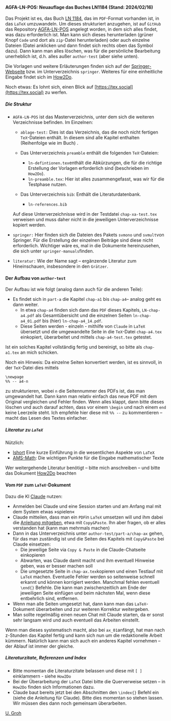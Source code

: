 #### AGFA-LN-POS: Neuauflage das Buches LN1184 (Stand: 2024/02/16)

Das Projekt ist es, das Buch [LN 1184](https://github.com/ugroh/AGFA-LN-POS/blob/main/ablage-orig/ln-orig/ln-pos-1184.pdf), das im `PDF`-Format vorhanden ist, in das `LaTeX` umzuwandeln. Um dieses strukturiert anzugehen, ist auf `GitHub` das Repository [AGFA-LN-POS](https://github.com/ugroh/AGFA-LN-POS) angelegt worden, in dem sich alles findet, was dazu erforderlich ist. Man kann sich dieses herunterladen (grüner Knopf `Code` und dort als `zip`-Datei herunterladen) oder auch einzelne Dateien (Datei anklicken und dann findet sich rechts oben das Symbol dazu). Dann kann man alles löschen, was für die persönliche Bearbeitung unerheblich ist, d.h. alles außer `author-test` (aber siehe unten).

Die Vorlagen und weitere Erläuterungen finden sich auf der [Springer-Webseite](https://www.springer.com/gp/authors-editors/book-authors-editors/your-publication-journey/manuscript-preparation) bzw. im Unterverzeichnis `springer`. Weiteres für eine einheitliche Eingabe findet sich im [How2Do](https://github.com/ugroh/AGFA-LN-POS/blob/main/How2Do.pdf).

Noch etwas: Es lohnt sich, einen Blick auf  [https://tex.social](https://tex.social) zu werfen.

##### Die Struktur

* `AGFA-LN-POS` ist das Masterverzeichnis, unter dem sich die weiteren Verzeichnisse befinden. Im Einzelnen:
	* `ablage-test:` Dies ist das Verzeichnis, das die noch nicht fertigen `TeX`-Dateien enthält. In diesem sind alle Kapitel enthalten (Reihenfolge wie im Buch) .
	
	* Das Unterverzeichnis `preamble` enthält die folgenden `TeX`-Dateien:
	
	  * `ln-defintionen.tex`enthält die Abkürzungen, die für die richtige Erstellung der Vorlagen erforderlich sind (beschrieben im `How2Do`).
	  * `ln-preamble.tex`: Hier ist alles zusammengefasst, was wir für die Testphase nutzen. 
	  
	* Das Unterverzeichnis `bib`: Enthält die Literaturdatenbank.
	  * `ln-references.bib`

	Auf diese Unterverzeichnisse wird in der Testdatei `chap-xa-test.tex` verweisen und muss daher nicht in die jeweiligen Unterverzeichnisse kopiert werden. 	

* `springer:` Hier finden sich die Dateien des Pakets `svmono` und `svmult`von Springer. Für die Erstellung der einzelnen Beiträge sind diese nicht erforderlich. Wichtiger wäre es, mal in die Dokumente hereinzusehen, die sich unter `springer-manuals`finden. 
	
* `literatur:` Wie der Name sagt – ergänzende Literatur zum Hineinschauen, insbesondere in den `Grätzer`.

#### Der Aufbau von `author-test`

Der Aufbau ist wie folgt (analog dann auch für die anderen Teile):

* Es findet sich  in `part-a` die Kapitel `chap-a1` bis `chap-a4`– analog geht es dann weiter.
	* In etwa `chap-a4` finden sich dann das `PDF` dieses Kapitels, `LN-chap-a4.pdf` als Gesamtübersicht und die einzelnen Seiten `ln-chap-a4_01.pdf` bis (hier) `ln-chap-a4_14.pdf`. 
	* Diese Seiten werden - einzeln - mithilfe von `Claude` in `LaTeX` übersetzt und die umgewandelte Seite in die `TeX`-Datei `chap-a4.tex` einkopiert, überarbeitet und mittels `chap-a4-test.tex` getestet.

Ist ein solches Kapitel vollständig fertig und bereinigt, so bitte als  `chap-a1.tex` an mich schicken. 

Noch ein Hinweis: Da einzelne Seiten konvertiert werden, ist es sinnvoll, in der `TeX`-Datei dies mittels

	\newpage
	%% -- a4-n

zu strukturieren, wobei `n` die Seitennummer des PDFs ist, das man umgewandelt hat. Dann kann man relativ einfach das neue PDF mit dem Original vergleichen und Fehler finden. Wenn alles klappt, dann bitte dieses löschen und auch darauf achten, dass vor einem `\begin` und nach einem `end` keine Leerzeile steht. Ich empfehle hier diese mit `%% --` zu kommentieren – macht das Lesen des Textes einfacher. 

##### Literatur zu `LaTeX`

Nützlich:
- [lshort](https://ctan.org/pkg/lshort-german) Eine kurze Einführung in die wesentlichen Aspekte von `LaTeX`
- [AMS-Math](https://ctan.org/pkg/short-math-guide): Die wichtigen Punkte für die Eingabe mathematischer Texte

Wer weitergehende Literatur benötigt – bitte mich anschreiben – und bitte das Dokument [How2Do](https://github.com/ugroh/AGFA-LN-POS/blob/main/How2Do.pdf) beachten

#### Vom `PDF` zum `LaTeX`-Dokument

Dazu die KI [Claude](http://claude.ai) nutzen: 

* Anmelden bei Claude und eine Session starten und am Anfang mal mit dem System etwas »spielen«
* Claude mitteilen, dass man ein `PDF`in `LaTeX` umsetzen will und ihm dabei die [Anleitung mitgeben](https://github.com/ugroh/AGFA-LN-POS/blob/main/anleitung-claude.md), etwa mit `Copy&Paste`. Ihn aber fragen, ob er alles verstanden hat (kann man mehrmals machen)
* Dann in das Unterverzeichnis unter `author-test/part-a/chap-ax` gehen, für das man zuständig ist und die Seiten des Kapitels mit `Copy&Paste` bei Claude einsetzen:
	* Die jeweilige Seite via `Copy & Paste` in die Claude-Chatseite einkopieren
	* Abwarten, was Claude damit macht und ihm eventuell Hinweise geben, was er besser machen soll
	* Die umgesetzte Seite in `chap-ax.tex`kopieren und einen Testlauf mit `LaTeX` machen. Eventuelle Fehler werden so seitenweise schnell erkannt und können korrigiert werden. Manchmal fehlen eventuell `\end{}` Befehle. Die kann man zwischenzeitlich am Ende der jeweiligen Seite einfügen und beim nächsten Mal, wenn diese entbehrlich sind, entfernen.
* Wenn man alle Seiten umgesetzt hat, dann kann man das `LaTeX`-Dokument überarbeiten und zur weiteren Korrektur weitergeben. 
* Man sollte regelmäßig einen neuen Chat mit Claude starten, da er sonst sehr langsam wird und auch eventuell das Arbeiten einstellt.

Wenn man dieses systematisch macht, also bei `ax_01`anfängt, hat man nach z-Stunden das Kapitel fertig und kann sich nun um die redaktionelle Arbeit kümmern. Natürlich kann man sich auch ein anderes Kapitel vornehmen – der Ablauf ist immer der gleiche.

##### Literaturzitate, Referenzen und Index

* Bitte momentan die Literaturzitate belassen und diese mit `[ ]` einklammern - siehe `How2Do`
* Bei der Überarbeitung der `LaTeX` Datei bitte die Querverweise setzen – in  `How2Do` finden sich Informationen dazu.
* Claude baut bereits jetzt bei den Abschnitten den `\index{}` Befehl ein (siehe die Anleitung für Claude). Bitte dies momentan so stehen lassen. Wir müssen dies dann noch gemeinsam überarbeiten.


[U. Groh](ulgr@math.uni-tuebingen.de)

